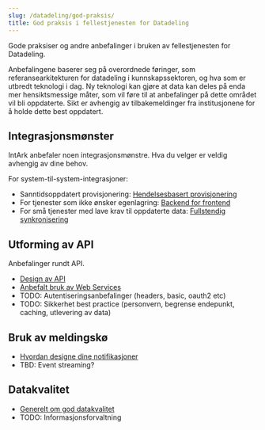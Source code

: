 ```yaml
---
slug: /datadeling/god-praksis/
title: God praksis i fellestjenesten for Datadeling
---
```


Gode praksiser og andre anbefalinger i bruken av fellestjenesten for
Datadeling.

Anbefalingene baserer seg på overordnede føringer, som referansearkitekturen
for datadeling i kunnskapssektoren, og hva som er utbredt teknologi i dag. Ny
teknologi kan gjøre at data kan deles på enda mer hensiktsmessige måter, som
vil føre til at anbefalinger på dette området vil bli oppdaterte. Sikt er
avhengig av tilbakemeldinger fra institusjonene for å holde dette best
oppdatert.


## Integrasjonsmønster

IntArk anbefaler noen integrasjonsmønstre. Hva du velger er veldig avhengig av dine behov.

For system-til-system-integrasjoner:

* Sanntidsoppdatert provisjonering: [Hendelsesbasert provisjonering](/docs/datadeling/god-praksis/integrasjonsmonster/hendelsesbasert)
* For tjenester som ikke ønsker egenlagring: [Backend for frontend](/docs/datadeling/god-praksis/integrasjonsmonster/datalager)
* For små tjenester med lave krav til oppdaterte data: [Fullstendig synkronisering](/docs/datadeling/god-praksis/integrasjonsmonster/gammeldags-batch)

## Utforming av API

Anbefalinger rundt API.

* [Design av API](/docs/datadeling/god-praksis/api-design)
* [Anbefalt bruk av Web Services](/docs/datadeling/god-praksis/bruk-av-webservice)
* TODO: Autentiseringsanbefalinger (headers, basic, oauth2 etc)
* TODO: Sikkerhet best practice (personvern, begrense endepunkt, caching, utlevering av data)

## Bruk av meldingskø

* [Hvordan designe dine notifikasjoner](/docs/datadeling/god-praksis/notifikasjonsdesign)
* TBD: Event streaming?

## Datakvalitet

* [Generelt om god datakvalitet](/docs/datadeling/god-praksis/datakvalitet)
* TODO: Informasjonsforvaltning
